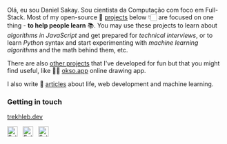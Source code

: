 Olá, eu sou Daniel Sakay. Sou cientista da Computação com foco em Full-Stack. 
Most of my open-source 🚀 [projects](https://trekhleb.dev/projects/) below 👇🏻 are focused on one thing -  **to help people learn** 📚. You may use these projects to learn about _algorithms in JavaScript_ and get prepared for _technical interviews_, or to learn _Python_ syntax and start experimenting with _machine learning algorithms_ and the math behind them, etc.

There are also [other projects](https://trekhleb.dev/projects/) that I've developed for fun but that you might find useful, like ✍🏻 [okso.app](https://okso.app/) online drawing app.

I also write 📝 [articles](https://trekhleb.dev/blog/) about life, web development and machine learning.

### Getting in touch

[trekhleb.dev](https://trekhleb.dev)

<a href="https://twitter.com/Trekhleb" title="Follow me on Twitter">
  <img
    width="24"
    alt="Follow me on Twitter"
    src="https://raw.githubusercontent.com/trekhleb/trekhleb/master/assets/icons/twitter.svg"
  /></a>
&nbsp;
<a href="https://www.linkedin.com/in/trekhleb/" title="Follow me on LinkedIn">
  <img
    width="24"
    alt="Follow me on LinkedIn"
    src="https://raw.githubusercontent.com/trekhleb/trekhleb/master/assets/icons/linkedin.svg"
  /></a>
&nbsp;
<a href="https://medium.com/@trekhleb" title="Follow me on Medium">
  <img
    width="24"
    alt="Follow me on Medium"
    src="https://raw.githubusercontent.com/trekhleb/trekhleb/master/assets/icons/medium.svg"
  /></a>

